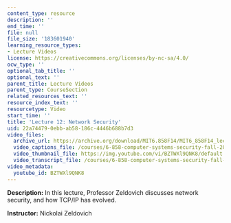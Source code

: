 ```yaml
---
content_type: resource
description: ''
end_time: ''
file: null
file_size: '183601940'
learning_resource_types:
- Lecture Videos
license: https://creativecommons.org/licenses/by-nc-sa/4.0/
ocw_type: ''
optional_tab_title: ''
optional_text: ''
parent_title: Lecture Videos
parent_type: CourseSection
related_resources_text: ''
resource_index_text: ''
resourcetype: Video
start_time: ''
title: 'Lecture 12: Network Security'
uid: 22a74479-0ebb-ab58-186c-4446b688b7d3
video_files:
  archive_url: https://archive.org/download/MIT6.858F14/MIT6_858F14_lec12_300k.mp4
  video_captions_file: /courses/6-858-computer-systems-security-fall-2014/a5fa2a6c4b9f54aaae2b054cf5cb3efe_BZTWXl9QNK8.vtt
  video_thumbnail_file: https://img.youtube.com/vi/BZTWXl9QNK8/default.jpg
  video_transcript_file: /courses/6-858-computer-systems-security-fall-2014/9bd4fd8a3da503c570f00fb0ebdf876b_BZTWXl9QNK8.pdf
video_metadata:
  youtube_id: BZTWXl9QNK8
---
```


**Description:** In this lecture, Professor Zeldovich discusses network security, and how TCP/IP has evolved.

**Instructor:** Nickolai Zeldovich

